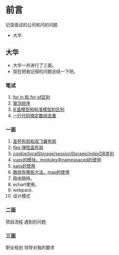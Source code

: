 # 前言
记录面试的公司和问的问题

- 大华

## 大华
- 大华一共进行了三面。
- 现在把我记得的问题总结一下吧。

### 笔试
1. [for in 和 for of区别](https://github.com/Adela2012/blog/blob/master/restudying/interview/collection/for%20in%20%E5%92%8C%20for%20of%E5%8C%BA%E5%88%AB.md)
1. [冒泡排序](https://github.com/Adela2012/blog/blob/master/restudying/interview/collection/%E5%86%92%E6%B3%A1%E6%8E%92%E5%BA%8F.md)
1. [IE盒模型和标准模型的区别](https://github.com/Adela2012/blog/blob/master/restudying/interview/collection/IE%E7%9B%92%E6%A8%A1%E5%9E%8B%E5%92%8C%E6%A0%87%E5%87%86%E6%A8%A1%E5%9E%8B.md)
1. [一行代码搞定数组去重](https://github.com/Adela2012/blog/blob/master/restudying/interview/collection/%E4%B8%80%E8%A1%8C%E4%BB%A3%E7%A0%81%E6%90%9E%E5%AE%9A%E6%95%B0%E7%BB%84%E5%8E%BB%E9%87%8D.md)

### 一面
1. [圣杯布局和双飞翼布局](https://github.com/Adela2012/blog/blob/master/restudying/interview/collection/%E5%9C%A3%E6%9D%AF%E5%B8%83%E5%B1%80%E5%92%8C%E5%8F%8C%E9%A3%9E%E7%BF%BC%E5%B8%83%E5%B1%80.md)
1. [flex 弹性盒布局](https://github.com/Adela2012/blog/blob/master/restudying/interview/collection/flex%20%E5%BC%B9%E6%80%A7%E7%9B%92%E5%B8%83%E5%B1%80.md)
1. [cookie/localStorage/sessionStorage/indexDB差别](https://github.com/Adela2012/blog/blob/master/restudying/interview/collection/%E5%AD%98%E5%82%A8%E5%8A%9F%E8%83%BD.md)
1. [vuex的模块。modules中namespaced的使用](https://github.com/Adela2012/blog/blob/master/restudying/interview/collection/vuex%E7%9A%84%E6%A8%A1%E5%9D%97%E3%80%82modules%E4%B8%ADnamespaced%E7%9A%84%E4%BD%BF%E7%94%A8.md)
1. [sass的使用](https://github.com/Adela2012/blog/blob/master/restudying/interview/collection/css%E9%A2%84%E5%A4%84%E7%90%86%E5%99%A8%E7%9A%84%E4%BD%BF%E7%94%A8sassless.md)
1. [数组有哪些方法，map的使用](https://developer.mozilla.org/zh-CN/docs/Web/JavaScript/Reference/Global_Objects/Array)
1. 路由跳转。
1. echart使用。
1. webpack.
1. 设计模式

### 二面
项目流程
遇到的问题

### 三面
职业规划
领导对我的要求

